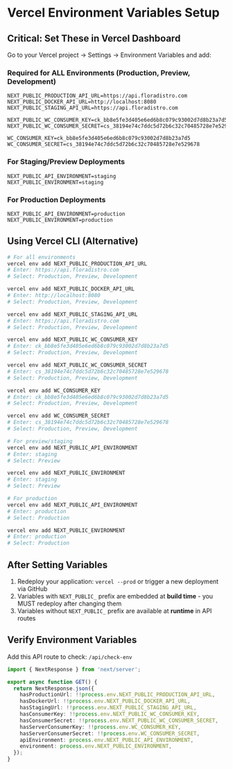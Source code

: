 # Vercel Environment Variables Setup

## Critical: Set These in Vercel Dashboard

Go to your Vercel project → Settings → Environment Variables and add:

### Required for ALL Environments (Production, Preview, Development)

```
NEXT_PUBLIC_PRODUCTION_API_URL=https://api.floradistro.com
NEXT_PUBLIC_DOCKER_API_URL=http://localhost:8080
NEXT_PUBLIC_STAGING_API_URL=https://api.floradistro.com

NEXT_PUBLIC_WC_CONSUMER_KEY=ck_bb8e5fe3d405e6ed6b8c079c93002d7d8b23a7d5
NEXT_PUBLIC_WC_CONSUMER_SECRET=cs_38194e74c7ddc5d72b6c32c70485728e7e529678

WC_CONSUMER_KEY=ck_bb8e5fe3d405e6ed6b8c079c93002d7d8b23a7d5
WC_CONSUMER_SECRET=cs_38194e74c7ddc5d72b6c32c70485728e7e529678
```

### For Staging/Preview Deployments
```
NEXT_PUBLIC_API_ENVIRONMENT=staging
NEXT_PUBLIC_ENVIRONMENT=staging
```

### For Production Deployments
```
NEXT_PUBLIC_API_ENVIRONMENT=production
NEXT_PUBLIC_ENVIRONMENT=production
```

## Using Vercel CLI (Alternative)

```bash
# For all environments
vercel env add NEXT_PUBLIC_PRODUCTION_API_URL
# Enter: https://api.floradistro.com
# Select: Production, Preview, Development

vercel env add NEXT_PUBLIC_DOCKER_API_URL
# Enter: http://localhost:8080
# Select: Production, Preview, Development

vercel env add NEXT_PUBLIC_STAGING_API_URL
# Enter: https://api.floradistro.com
# Select: Production, Preview, Development

vercel env add NEXT_PUBLIC_WC_CONSUMER_KEY
# Enter: ck_bb8e5fe3d405e6ed6b8c079c93002d7d8b23a7d5
# Select: Production, Preview, Development

vercel env add NEXT_PUBLIC_WC_CONSUMER_SECRET
# Enter: cs_38194e74c7ddc5d72b6c32c70485728e7e529678
# Select: Production, Preview, Development

vercel env add WC_CONSUMER_KEY
# Enter: ck_bb8e5fe3d405e6ed6b8c079c93002d7d8b23a7d5
# Select: Production, Preview, Development

vercel env add WC_CONSUMER_SECRET
# Enter: cs_38194e74c7ddc5d72b6c32c70485728e7e529678
# Select: Production, Preview, Development

# For preview/staging
vercel env add NEXT_PUBLIC_API_ENVIRONMENT
# Enter: staging
# Select: Preview

vercel env add NEXT_PUBLIC_ENVIRONMENT
# Enter: staging
# Select: Preview

# For production
vercel env add NEXT_PUBLIC_API_ENVIRONMENT
# Enter: production
# Select: Production

vercel env add NEXT_PUBLIC_ENVIRONMENT
# Enter: production
# Select: Production
```

## After Setting Variables

1. Redeploy your application: `vercel --prod` or trigger a new deployment via GitHub
2. Variables with `NEXT_PUBLIC_` prefix are embedded at **build time** - you MUST redeploy after changing them
3. Variables without `NEXT_PUBLIC_` prefix are available at **runtime** in API routes

## Verify Environment Variables

Add this API route to check: `/api/check-env`

```typescript
import { NextResponse } from 'next/server';

export async function GET() {
  return NextResponse.json({
    hasProductionUrl: !!process.env.NEXT_PUBLIC_PRODUCTION_API_URL,
    hasDockerUrl: !!process.env.NEXT_PUBLIC_DOCKER_API_URL,
    hasStagingUrl: !!process.env.NEXT_PUBLIC_STAGING_API_URL,
    hasConsumerKey: !!process.env.NEXT_PUBLIC_WC_CONSUMER_KEY,
    hasConsumerSecret: !!process.env.NEXT_PUBLIC_WC_CONSUMER_SECRET,
    hasServerConsumerKey: !!process.env.WC_CONSUMER_KEY,
    hasServerConsumerSecret: !!process.env.WC_CONSUMER_SECRET,
    apiEnvironment: process.env.NEXT_PUBLIC_API_ENVIRONMENT,
    environment: process.env.NEXT_PUBLIC_ENVIRONMENT,
  });
}
```

